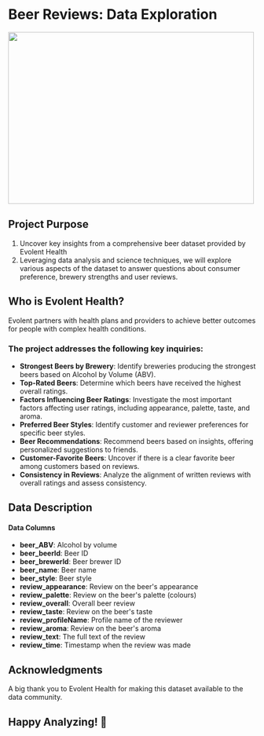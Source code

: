 # Beer Reviews: Data Exploration

<img src = "https://media.giphy.com/media/t2sKa4JKNW9DawxAYi/giphy.gif" width = "500" height = "350"/>

## Project Purpose

1. Uncover key insights from a comprehensive beer dataset provided by Evolent Health
2. Leveraging data analysis and science techniques, we will explore various aspects of the dataset to answer questions about consumer preference, brewery strengths and user reviews.

## Who is Evolent Health?

Evolent partners with health plans and providers to achieve better outcomes for people with complex health conditions. 

### The project addresses the following key inquiries:

+ __Strongest Beers by Brewery__: Identify breweries producing the strongest beers based on Alcohol by Volume (ABV).
+ __Top-Rated Beers__: Determine which beers have received the highest overall ratings.
+ __Factors Influencing Beer Ratings__: Investigate the most important factors affecting user ratings, including appearance, palette, taste, and aroma.
+ __Preferred Beer Styles__: Identify customer and reviewer preferences for specific beer styles.
+ __Beer Recommendations__: Recommend beers based on insights, offering personalized suggestions to friends.
+ __Customer-Favorite Beers__: Uncover if there is a clear favorite beer among customers based on reviews.
+ __Consistency in Reviews__: Analyze the alignment of written reviews with overall ratings and assess consistency.

## Data Description
#### Data Columns

+ __beer_ABV__: Alcohol by volume
+ __beer_beerId__: Beer ID
+ __beer_brewerId__: Beer brewer ID
+ __beer_name__: Beer name
+ __beer_style__: Beer style
+ __review_appearance__: Review on the beer's appearance
+ __review_palette__: Review on the beer's palette (colours)
+ __review_overall__: Overall beer review
+ __review_taste__: Review on the beer's taste
+ __review_profileName__: Profile name of the reviewer
+ __review_aroma__: Review on the beer's aroma
+ __review_text__: The full text of the review
+ __review_time__: Timestamp when the review was made

## Acknowledgments

A big thank you to Evolent Health for making this dataset available to the data community.

## Happy Analyzing! :beers:
